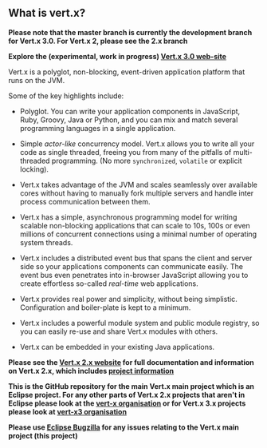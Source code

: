 ## What is vert.x?

**Please note that the master branch is currently the development branch for Vert.x 3.0. For Vert.x 2, please see the 2.x branch**

**Explore the (experimental, work in progress) [Vert.x 3.0 web-site](http://vert-x3.github.io/web-site/)**

Vert.x is a polyglot, non-blocking, event-driven application platform that runs on the JVM.

Some of the key highlights include:

* Polyglot. You can write your application components in JavaScript, Ruby, Groovy, Java or Python, and you can mix and match several programming languages in a single application.

* Simple *actor-like* concurrency model. Vert.x allows you to write all your code as single threaded, freeing you from many of the pitfalls of multi-threaded programming. (No more `synchronized`, `volatile` or explicit locking).

* Vert.x takes advantage of the JVM and scales seamlessly over available cores without having to manually fork multiple servers and handle inter process communication between them.

* Vert.x has a simple, asynchronous programming model for writing scalable non-blocking applications that can scale to 10s, 100s or even millions of concurrent connections using a minimal number of operating system threads.

* Vert.x includes a distributed event bus that spans the client and server side so your applications components can communicate easily. The event bus even penetrates into in-browser JavaScript allowing you to create effortless so-called *real-time* web applications.

* Vert.x provides real power and simplicity, without being simplistic. Configuration and boiler-plate is kept to a minimum.

* Vert.x includes a powerful module system and public module registry, so you can easily re-use and share Vert.x modules with others.

* Vert.x can be embedded in your existing Java applications.

**Please see the [Vert.x 2.x website](http://vertx.io/) for full documentation and information on Vert.x 2.x, which includes [project information](http://vertx.io/community.html)**

**This is the GitHub repository for the main Vert.x main project which is an Eclipse project. For any other parts of Vert.x 2.x projects that aren't in Eclipse please look at the [vert-x organisation](https://github.com/vert-x/) or for Vert.x 3.x projects please look at [vert-x3 organisation](https://github.com/vert-x3/)**

**Please use [Eclipse Bugzilla](https://bugs.eclipse.org/bugs/enter_bug.cgi?product=Vertx) for any issues relating to the Vert.x main project (this project)**

